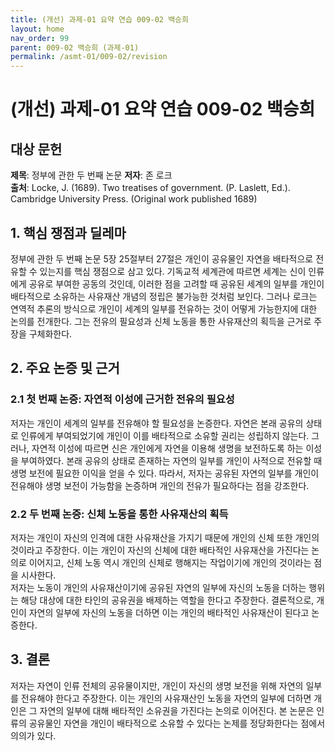 ```yaml
---
title: (개선) 과제-01 요약 연습 009-02 백승희
layout: home
nav_order: 99  
parent: 009-02 백승희 (과제-01)
permalink: /asmt-01/009-02/revision
---
```


# (개선) 과제-01 요약 연습 009-02 백승희 


## 대상 문헌
**제목**: 정부에 관한 두 번째 논문 
**저자**: 존 로크   
**출처**: Locke, J. (1689). Two treatises of government. (P. Laslett, Ed.). Cambridge University Press. (Original work published 1689)  

## 1. 핵심 쟁점과 딜레마  
정부에 관한 두 번째 논문 5장 25절부터 27절은 개인이 공유물인 자연을 배타적으로 전유할 수 있는지를 핵심 쟁점으로 삼고 있다. 기독교적 세계관에 따르면 세계는 신이 인류에게 공유로 부여한 공동의 것인데, 이러한 점을 고려할 때 공유된 세계의 일부를 개인이 배타적으로 소유하는 사유재산 개념의 정립은 불가능한 것처럼 보인다. 
그러나 로크는 연역적 추론의 방식으로 개인이 세계의 일부를 전유하는 것이 어떻게 가능한지에 대한 논의를 전개한다. 그는 전유의 필요성과 신체 노동을 통한 사유재산의 획득을 근거로 주장을 구체화한다.   

## 2. 주요 논증 및 근거  

### 2.1 첫 번째 논증: 자연적 이성에 근거한 전유의 필요성 
저자는 개인이 세계의 일부를 전유해야 할 필요성을 논증한다. 자연은 본래 공유의 상태로 인류에게 부여되었기에 개인이 이를 배타적으로 소유할 권리는 성립하지 않는다. 그러나, 자연적 이성에 따르면 신은 개인에게 자연을 이용해 생명을 보전하도록 하는 이성을 부여하였다. 본래 공유의 상태로 존재하는 자연의 일부를 개인이 사적으로 전유할 때 생명 보전에 필요한 이익을 얻을 수 있다. 
따라서, 저자는 공유된 자연의 일부를 개인이 전유해야 생명 보전이 가능함을 논증하며 개인의 전유가 필요하다는 점을 강조한다.

### 2.2 두 번째 논증: 신체 노동을 통한 사유재산의 획득 
저자는 개인이 자신의 인격에 대한 사유재산을 가지기 때문에 개인의 신체 또한 개인의 것이라고 주장한다. 이는 개인이 자신의 신체에 대한 배타적인 사유재산을 가진다는 논의로 이어지고, 신체 노동 역시 개인의 신체로 행해지는 작업이기에 개인의 것이라는 점을 시사한다.  
저자는 노동이 개인의 사유재산이기에 공유된 자연의 일부에 자신의 노동을 더하는 행위는 해당 대상에 대한 타인의 공유권을 배제하는 역할을 한다고 주장한다. 결론적으로, 개인이 자연의 일부에 자신의 노동을 더하면 이는 개인의 배타적인 사유재산이 된다고 논증한다.  

## 3. 결론  
저자는 자연이 인류 전체의 공유물이지만, 개인이 자신의 생명 보전을 위해 자연의 일부를 전유해야 한다고 주장한다. 이는 개인의 사유재산인 노동을 자연의 일부에 더하면 개인은 그 자연의 일부에 대해 배타적인 소유권을 가진다는 논의로 이어진다. 
본 논문은 인류의 공유물인 자연을 개인이 배타적으로 소유할 수 있다는 논제를 정당화한다는 점에서 의의가 있다. 
